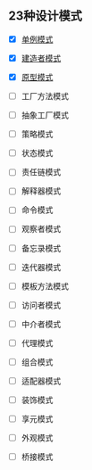 ## 23种设计模式 ##
- [x] [单例模式](https://z593492734.github.io/2017/05/27/Design-Single/)
- [x] [建造者模式](https://z593492734.github.io/2017/07/05/Design-Builder/)
- [x] [原型模式](https://z593492734.github.io/2017/07/15/Design-Clone/)
- [ ] 工厂方法模式
- [ ] 抽象工厂模式
- [ ] 策略模式
- [ ] 状态模式
- [ ] 责任链模式
- [ ] 解释器模式
- [ ] 命令模式
- [ ] 观察者模式
- [ ] 备忘录模式
- [ ] 迭代器模式
- [ ] 模板方法模式
- [ ] 访问者模式
- [ ] 中介者模式
- [ ] 代理模式
- [ ] 组合模式
- [ ] 适配器模式
- [ ] 装饰模式
- [ ] 享元模式
- [ ] 外观模式
- [ ] 桥接模式






